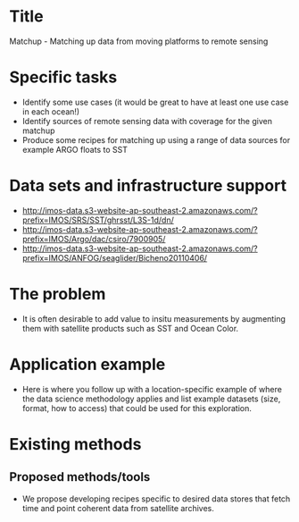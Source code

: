 # Title
Matchup - Matching up data from moving platforms to remote sensing

# Specific tasks
+ Identify some use cases (it would be great to have at least one use case in each ocean!)
+ Identify sources of remote sensing data with coverage for the given matchup
+ Produce some recipes for matching up using a range of data sources for example ARGO floats to SST

# Data sets and infrastructure support
+ http://imos-data.s3-website-ap-southeast-2.amazonaws.com/?prefix=IMOS/SRS/SST/ghrsst/L3S-1d/dn/
+ http://imos-data.s3-website-ap-southeast-2.amazonaws.com/?prefix=IMOS/Argo/dac/csiro/7900905/
+ http://imos-data.s3-website-ap-southeast-2.amazonaws.com/?prefix=IMOS/ANFOG/seaglider/Bicheno20110406/

# The problem
+ It is often desirable to add value to insitu measurements by augmenting them with satellite products such as SST and Ocean Color.

# Application example
+ Here is where you follow up with a location-specific example of where the data science methodology applies and list example datasets (size, format, how to access) that could be used for this exploration.

# Existing methods

## Proposed methods/tools
+ We propose developing recipes specific to desired data stores that fetch time and point coherent data from satellite archives.
